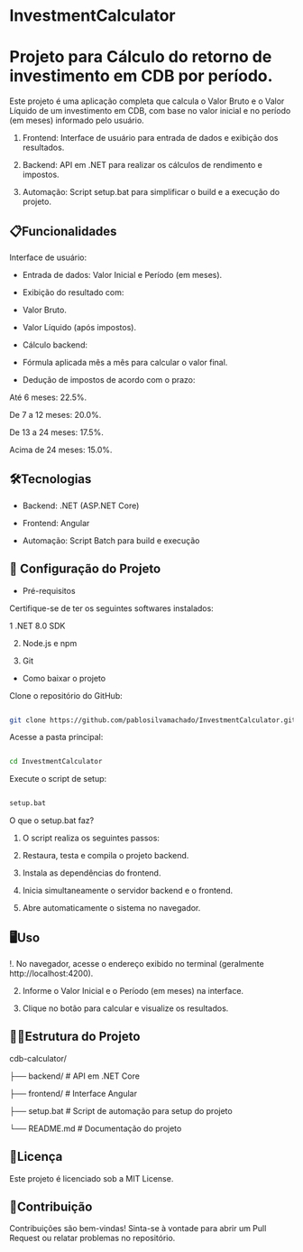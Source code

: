 # InvestmentCalculator

# Projeto para Cálculo do retorno de investimento em CDB por período.

Este projeto é uma aplicação completa que calcula o Valor Bruto e o Valor Líquido de um investimento em CDB, com base no valor inicial e no período (em meses) informado pelo usuário.

1. Frontend: Interface de usuário para entrada de dados e exibição dos resultados.

2. Backend: API em .NET para realizar os cálculos de rendimento e impostos.

3. Automação: Script setup.bat para simplificar o build e a execução do projeto.


## 📋Funcionalidades

Interface de usuário:

- Entrada de dados: Valor Inicial e Período (em meses).
- Exibição do resultado com:
- Valor Bruto.
- Valor Líquido (após impostos).
- Cálculo backend:
- Fórmula aplicada mês a mês para calcular o valor final.

- Dedução de impostos de acordo com o prazo:

Até 6 meses: 22.5%.

De 7 a 12 meses: 20.0%.

De 13 a 24 meses: 17.5%.

Acima de 24 meses: 15.0%.


##  🛠️Tecnologias

- Backend: .NET (ASP.NET Core)

- Frontend: Angular

- Automação: Script Batch para build e execução

## 🚀 Configuração do Projeto

- Pré-requisitos

Certifique-se de ter os seguintes softwares instalados:

1 .NET 8.0 SDK

2. Node.js e npm
   
3. Git

- Como baixar o projeto

Clone o repositório do GitHub:

```bash

git clone https://github.com/pablosilvamachado/InvestmentCalculator.git

```

Acesse a pasta principal:

```bash

cd InvestmentCalculator

```

Execute o script de setup:

```bash

setup.bat

```

 O que o setup.bat faz?

1. O script realiza os seguintes passos:

2. Restaura, testa e compila o projeto backend.

3. Instala as dependências do frontend.

4. Inicia simultaneamente o servidor backend e o frontend.

5. Abre automaticamente o sistema no navegador.

## 🖥️Uso

!. No navegador, acesse o endereço exibido no terminal (geralmente http://localhost:4200).


2. Informe o Valor Inicial e o Período (em meses) na interface.
  

3. Clique no botão para calcular e visualize os resultados.


## 🧑‍💻Estrutura do Projeto

cdb-calculator/

 ├── backend/       # API em .NET Core

 ├── frontend/      # Interface Angular

 ├── setup.bat      # Script de automação para setup do projeto

 └── README.md      # Documentação do projeto
 

##  📄Licença

Este projeto é licenciado sob a MIT License.


##  🙌Contribuição

Contribuições são bem-vindas! Sinta-se à vontade para abrir um Pull Request ou relatar problemas no repositório.
